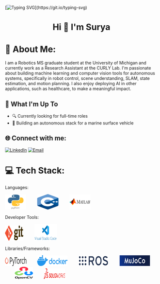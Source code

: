 [![Typing SVG](https://readme-typing-svg.herokuapp.com?font=Courier+new&color=%23808080&size=40&width=800&duration=6969&lines=Welcome+to+my+profile!)](https://git.io/typing-svg)

<h1 align="center">Hi 👋 I'm Surya</h1>

# 💫 About Me:
I am a Robotics MS graduate student at the University of Michigan and currently work as a Research Assistant at the CURLY Lab. I'm passionate about building machine learning and computer vision tools for autonomous systems, specifically in robot control, scene understanding, SLAM, state estimation, and motion planning. I also enjoy deploying AI in other applications, such as healthcare, to make a meaningful impact.

## 🚀 What I'm Up To

- 🔍 Currently looking for full-time roles
- 🤖 Building an autonomous stack for a marine surface vehicle


## 🌐 Connect with me:
[![LinkedIn](https://img.shields.io/badge/LinkedIn-%230077B5.svg?logo=linkedin&logoColor=white)](https://www.linkedin.com/in/spsingh37/)
[![Email](https://img.shields.io/badge/Email-suryasin@umich.edu-blue?style=flat-square&logo=gmail)](mailto:suryasin@umich.edu)

# 💻 Tech Stack:

Languages:
<p align="left">
  <img src="https://github.com/spsingh37/spsingh37/blob/main/python-logo.png" alt="Python" height="50" width="70"/> &emsp;&emsp;
  <img src="https://github.com/spsingh37/spsingh37/blob/main/cpp_logo.png" alt="C++" height="50" width="70"/> &emsp;&emsp;
  <img src="https://github.com/spsingh37/spsingh37/blob/main/MATLAB-logo.png" alt="MATLAB" height="50" width="70"/>
</p>

Developer Tools:
<p align="left">
  <img src="https://github.com/spsingh37/spsingh37/blob/main/git-logo.png" alt="Git" height="50" width="60"/> &emsp;&emsp;
  <img src="https://github.com/spsingh37/spsingh37/blob/main/vscode-logo.png" alt="Visual Studio Code" height="55" width="75"/>
</p>

Libraries/Frameworks:
<p align="left">
  <img src="https://github.com/spsingh37/spsingh37/blob/main/PyTorch_logo_black.svg.png" alt="PyTorch" height="30" width="70"/> &emsp;&emsp;
  <img src="https://github.com/spsingh37/spsingh37/blob/main/docker-logo.png" alt="Docker" width="100" height="35" width="70"/> &emsp;&emsp;
  <img src="https://github.com/spsingh37/spsingh37/blob/main/ros-logo.png" alt="ROS" width="100" height="35" width="70"/> &emsp;&emsp;
  <img src="https://github.com/spsingh37/spsingh37/blob/main/mujoco-logo.jfif" alt="MuJoCo" width="100" height="35" width="70"/> &emsp;&emsp;
  <img src="https://github.com/spsingh37/spsingh37/blob/main/OpenCV_logo_black.png" alt="OpenCV" height="40" width="60"/> &emsp;&emsp;
  <img src="https://github.com/spsingh37/spsingh37/blob/main/solidworks-logo.png" alt="SolidWorks" height="35" width="70"/>
</p>

